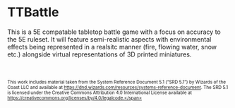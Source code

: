 # TTBattle

This is a 5E compatable tabletop battle game with a focus on accuracy to the 5E ruleset. It will feature semi-realistic aspects with environmental effects being represented in a realsitc manner (fire, flowing water, snow etc.) alongside virtual representations of 3D printed miniatures.  



<br><br>
<sub><span style="font-size:10px;"> This work includes material taken from the System Reference Document 5.1 (“SRD 5.1”) by Wizards of
the Coast LLC and available at https://dnd.wizards.com/resources/systems-reference-document. The
SRD 5.1 is licensed under the Creative Commons Attribution 4.0 International License available at
https://creativecommons.org/licenses/by/4.0/legalcode.</span></sub>
